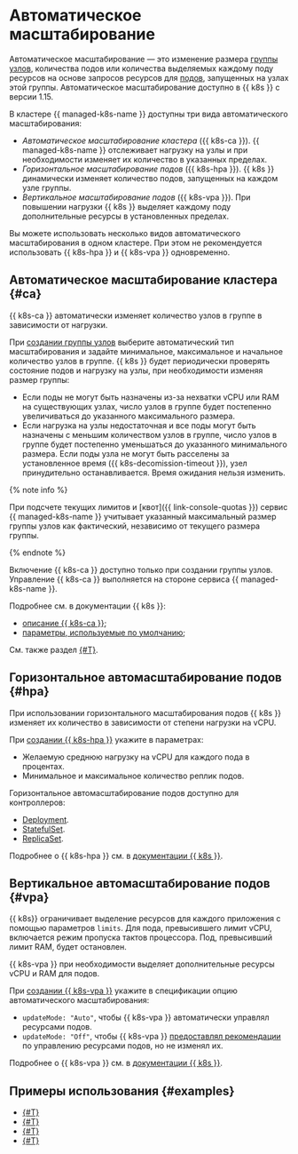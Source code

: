 # Автоматическое масштабирование

Автоматическое масштабирование — это изменение размера [группы узлов](./index.md#node-group), количества подов или количества выделяемых каждому поду ресурсов на основе запросов ресурсов для [подов](./index.md#pod), запущенных на узлах этой группы. Автоматическое масштабирование доступно в {{ k8s }} с версии 1.15.

В кластере {{ managed-k8s-name }} доступны три вида автоматического масштабирования:
* _Автоматическое масштабирование кластера_ ({{ k8s-ca }}). {{ managed-k8s-name }} отслеживает нагрузку на узлы и при необходимости изменяет их количество в указанных пределах.
* _Горизонтальное масштабирование подов_ ({{ k8s-hpa }}). {{ k8s }} динамически изменяет количество подов, запущенных на каждом узле группы.
* _Вертикальное масштабирование подов_ ({{ k8s-vpa }}). При повышении нагрузки {{ k8s }} выделяет каждому поду дополнительные ресурсы в установленных пределах.

Вы можете использовать несколько видов автоматического масштабирования в одном кластере. При этом не рекомендуется использовать {{ k8s-hpa }} и {{ k8s-vpa }} одновременно.

## Автоматическое масштабирование кластера {#ca}

{{ k8s-ca }} автоматически изменяет количество узлов в группе в зависимости от нагрузки.

При [создании группы узлов](../operations/node-group/node-group-create.md) выберите автоматический тип масштабирования и задайте минимальное, максимальное и начальное количество узлов в группе. {{ k8s }} будет периодически проверять состояние подов и нагрузку на узлы, при необходимости изменяя размер группы:
* Если поды не могут быть назначены из-за нехватки vCPU или RAM на существующих узлах, число узлов в группе будет постепенно увеличиваться до указанного максимального размера.
* Если нагрузка на узлы недостаточная и все поды могут быть назначены с меньшим количеством узлов в группе, число узлов в группе будет постепенно уменьшаться до указанного минимального размера. Если поды узла не могут быть расселены за установленное время ({{ k8s-decomission-timeout }}), узел принудительно останавливается. Время ожидания нельзя изменить.

{% note info %}

При подсчете текущих лимитов и [квот]({{ link-console-quotas }}) сервис {{ managed-k8s-name }} учитывает указанный максимальный размер группы узлов как фактический, независимо от текущего размера группы.

{% endnote %}

Включение {{ k8s-ca }} доступно только при создании группы узлов. Управление {{ k8s-ca }} выполняется на стороне сервиса {{ managed-k8s-name }}.

Подробнее см. в документации {{ k8s }}:

* [описание {{ k8s-ca }}](https://github.com/kubernetes/autoscaler/tree/master/cluster-autoscaler);
* [параметры, используемые по умолчанию](https://github.com/kubernetes/autoscaler/blob/c6b754c359a8563050933a590f9a5dece823c836/cluster-autoscaler/FAQ.md#what-are-the-parameters-to-ca);

См. также раздел [{#T}](../qa/cluster-autoscaler.md).

## Горизонтальное автомасштабирование подов {#hpa}

При использовании горизонтального масштабирования подов {{ k8s }} изменяет их количество в зависимости от степени нагрузки на vCPU.

При [создании {{ k8s-hpa }}](../operations/autoscale.md#hpa) укажите в параметрах:
* Желаемую среднюю нагрузку на vCPU для каждого пода в процентах.
* Минимальное и максимальное количество реплик подов.

Горизонтальное автомасштабирование подов доступно для контроллеров:
* [Deployment](https://kubernetes.io/docs/concepts/workloads/controllers/deployment/).
* [StatefulSet](https://kubernetes.io/docs/concepts/workloads/controllers/statefulset/).
* [ReplicaSet](https://kubernetes.io/docs/concepts/workloads/controllers/replicaset/).

Подробнее о {{ k8s-hpa }} см. в [документации {{ k8s }}](https://kubernetes.io/docs/tasks/run-application/horizontal-pod-autoscale/).

## Вертикальное автомасштабирование подов {#vpa}

{{ k8s}} ограничивает выделение ресурсов для каждого приложения с помощью параметров `limits`. Для пода, превысившего лимит vCPU, включается режим пропуска тактов процессора. Под, превысивший лимит RAM, будет остановлен.

{{ k8s-vpa }} при необходимости выделяет дополнительные ресурсы vCPU и RAM для подов.

При [создании {{ k8s-vpa }}](../operations/autoscale.md#vpa) укажите в спецификации опцию автоматического масштабирования:
* `updateMode: "Auto"`, чтобы {{ k8s-vpa }} автоматически управлял ресурсами подов.
* `updateMode: "Off"`, чтобы {{ k8s-vpa }} [предоставлял рекомендации](https://github.com/kubernetes/autoscaler/tree/master/vertical-pod-autoscaler#quick-start) по управлению ресурсами подов, но не изменял их.

Подробнее о {{ k8s-vpa }} см. в [документации {{ k8s }}](https://github.com/kubernetes/autoscaler/tree/master/vertical-pod-autoscaler).

## Примеры использования {#examples}

* [{#T}](../tutorials/autoscaling.md)
* [{#T}](../tutorials/vpa-autoscaling.md)
* [{#T}](../tutorials/load-testing-grpc-autoscaling.md)
* [{#T}](../tutorials/cert-manager-webhook.md)